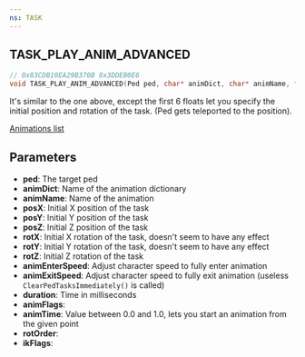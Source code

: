 ```yaml
---
ns: TASK
---
```

## TASK_PLAY_ANIM_ADVANCED

```c
// 0x83CDB10EA29B370B 0x3DDEB0E6
void TASK_PLAY_ANIM_ADVANCED(Ped ped, char* animDict, char* animName, float posX, float posY, float posZ, float rotX, float rotY, float rotZ, float animEnterSpeed, float animExitSpeed, int duration, int animFlags, float animTime, int rotOrder, int ikFlags);
```


It's similar to the one above, except the first 6 floats let you specify the initial position and rotation of the task. (Ped gets teleported to the position).


[Animations list](https://alexguirre.github.io/animations-list/)


## Parameters
* **ped**: The target ped
* **animDict**: Name of the animation dictionary
* **animName**: Name of the animation
* **posX**: Initial X position of the task
* **posY**: Initial Y position of the task
* **posZ**: Initial Z position of the task
* **rotX**: Initial X rotation of the task, doesn't seem to have any effect
* **rotY**: Initial Y rotation of the task, doesn't seem to have any effect
* **rotZ**: Initial Z rotation of the task
* **animEnterSpeed**: Adjust character speed to fully enter animation
* **animExitSpeed**: Adjust character speed to fully exit animation (useless `ClearPedTasksImmediately()` is called)
* **duration**: Time in milliseconds
* **animFlags**: 
* **animTime**: Value between 0.0 and 1.0, lets you start an animation from the given point
* **rotOrder**: 
* **ikFlags**: 

